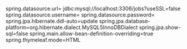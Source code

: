 spring.datasource.url= jdbc:mysql://localhost:3306/jobs?useSSL=false
spring.datasource.username=
spring.datasource.password=
spring.jpa.hibernate.ddl-auto=update
spring.jpa.database-platform=org.hibernate.dialect.MySQL5InnoDBDialect
spring.jpa.show-sql=false
spring.main.allow-bean-definition-overriding=true
spring.thymeleaf.mode=HTML